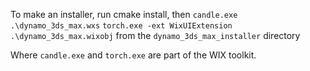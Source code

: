 To make an installer, run cmake install, then
``candle.exe .\dynamo_3ds_max.wxs``
``torch.exe -ext WixUIExtension .\dynamo_3ds_max.wixobj``
from the ``dynamo_3ds_max_installer`` directory

Where ``candle.exe`` and ``torch.exe`` are part of the WIX toolkit.
